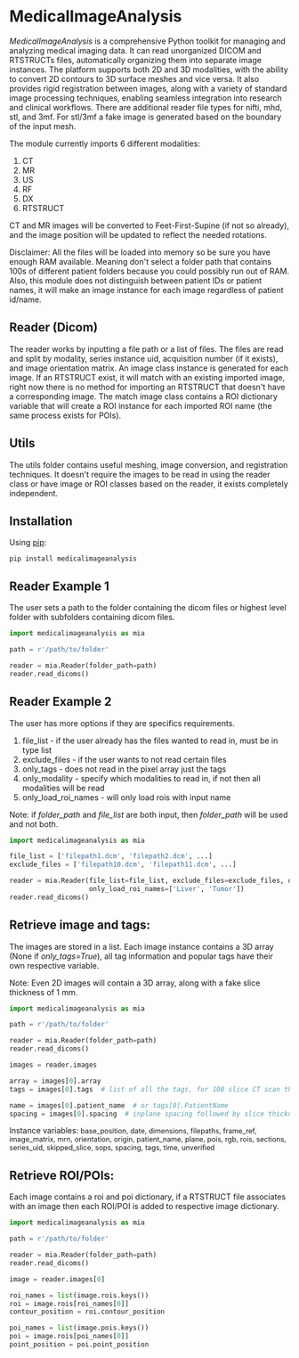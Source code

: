 
# MedicalImageAnalysis

*MedicalImageAnalysis* is a comprehensive Python toolkit for managing and analyzing medical imaging data.
It can read unorganized DICOM and RTSTRUCTs files, automatically organizing them into separate image instances.
The platform supports both 2D and 3D modalities, with the ability to convert 2D contours to 3D surface meshes and 
vice versa. It also provides rigid registration between images, along with a variety of standard image processing 
techniques, enabling seamless integration into research and clinical workflows. There are additional reader file
types for nifti, mhd, stl, and 3mf. For stl/3mf a fake image is generated based on the boundary of the input mesh.

The module currently imports 6 different modalities:
1. CT
2. MR
3. US
4. RF
5. DX
6. RTSTRUCT

CT and MR images will be converted to Feet-First-Supine (if not so already), and the 
image position will be updated to reflect the needed rotations.

Disclaimer: All the files will be loaded into memory so be sure you have enough 
RAM available. Meaning don't select a folder path that contains 100s of different 
patient folders because you could possibly run out of RAM. Also, this module does 
not distinguish between patient IDs or patient names, it will make an image instance for each image regardless
of patient id/name.


## Reader (Dicom)
The reader works by inputting a file path or a list of files. The files are read and split by modality, series instance 
uid, acquisition number (if it exists), and image orientation matrix. An image class instance is generated for each 
image. If an RTSTRUCT exist, it will match with an existing imported image, right now there is no method for importing
an RTSTRUCT that doesn't have a corresponding image. The match image class contains a ROI dictionary variable that will
create a ROI instance for each imported ROI name (the same process exists for POIs).

## Utils
The utils folder contains useful meshing, image conversion, and registration techniques. It doesn't require the images 
to be read in using the reader class or have image or ROI classes based on the reader, it exists completely independent.


## Installation
Using [pip](https://pip.pypa.io/en/stable/):
```
pip install medicalimageanalysis
```

## Reader Example 1
The user sets a path to the folder containing the dicom files or highest level folder with subfolders containing dicom
files.

```python
import medicalimageanalysis as mia

path = r'/path/to/folder'

reader = mia.Reader(folder_path=path)
reader.read_dicoms()

```

## Reader Example 2
The user has more options if they are specifics requirements.
1. file_list - if the user already has the files wanted to read in, must be in type list
2. exclude_files - if the user wants to not read certain files
3. only_tags - does not read in the pixel array just the tags
4. only_modality - specify which modalities to read in, if not then all modalities will be read
5. only_load_roi_names - will only load rois with input name

Note: if *folder_path* and *file_list* are both input, then *folder_path* will be used and not both.

```python
import medicalimageanalysis as mia

file_list = ['filepath1.dcm', 'filepath2.dcm', ...]
exclude_files = ['filepath10.dcm', 'filepath11.dcm', ...]

reader = mia.Reader(file_list=file_list, exclude_files=exclude_files, only_tags=True, only_modality=['CT'],
                    only_load_roi_names=['Liver', 'Tumor'])
reader.read_dicoms()

```

## Retrieve image and tags:
The images are stored in a list. Each image instance contains a 3D array (None if *only_tags=True*), all tag information
and popular tags have their own respective variable.

Note: Even 2D images will contain a 3D array, along with a fake slice thickness of 1 mm.

```python
import medicalimageanalysis as mia

path = r'/path/to/folder'

reader = mia.Reader(folder_path=path)
reader.read_dicoms()

images = reader.images

array = images[0].array
tags = images[0].tags  # list of all the tags, for 100 slice CT scan the tags list would be 0-99 each containing a dict

name = images[0].patient_name  # or tags[0].PatientName
spacing = images[0].spacing  # inplane spacing followed by slice thickness

```

Instance variables:
<span style="font-size:.9em;">base_position, date, dimensions,
filepaths, frame_ref, image_matrix, mrn, orientation, 
origin, patient_name, plane, pois,
rgb, rois, sections, series_uid, skipped_slice, 
sops, spacing, tags, time, unverified</span>

## Retrieve ROI/POIs:
Each image contains a roi and poi dictionary, if a RTSTRUCT file associates with an image then each ROI/POI is added to
respective image dictionary.

```python
import medicalimageanalysis as mia

path = r'/path/to/folder'

reader = mia.Reader(folder_path=path)
reader.read_dicoms()

image = reader.images[0]

roi_names = list(image.rois.keys())
roi = image.rois[roi_names[0]]
contour_position = roi.contour_position

poi_names = list(image.pois.keys())
poi = image.rois[poi_names[0]]
point_position = poi.point_position

```
